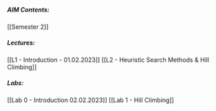 ##### AIM Contents:
 [[Semester 2]]
 
##### Lectures:
 [[L1 - Introduction - 01.02.2023]]
 [[L2 - Heuristic Search Methods & Hill Climbing]]
##### Labs:
 [[Lab 0 - Introduction 02.02.2023]]
 [[Lab 1 - Hill Climbing]]
 